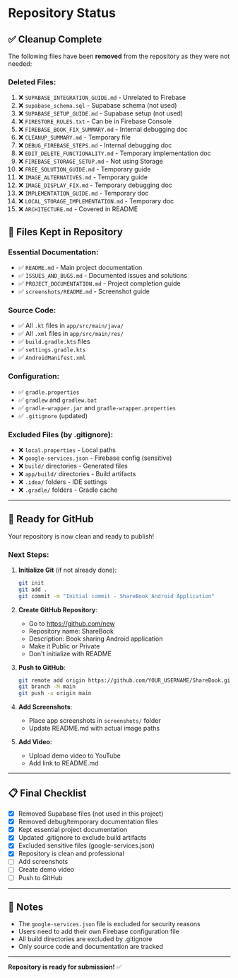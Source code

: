 # Repository Status

## ✅ Cleanup Complete

The following files have been **removed** from the repository as they were not needed:

### Deleted Files:
1. ❌ `SUPABASE_INTEGRATION_GUIDE.md` - Unrelated to Firebase
2. ❌ `supabase_schema.sql` - Supabase schema (not used)
3. ❌ `SUPABASE_SETUP_GUIDE.md` - Supabase setup (not used)
4. ❌ `FIRESTORE_RULES.txt` - Can be in Firebase Console
5. ❌ `FIREBASE_BOOK_FIX_SUMMARY.md` - Internal debugging doc
6. ❌ `CLEANUP_SUMMARY.md` - Temporary file
7. ❌ `DEBUG_FIREBASE_STEPS.md` - Internal debugging doc
8. ❌ `EDIT_DELETE_FUNCTIONALITY.md` - Temporary implementation doc
9. ❌ `FIREBASE_STORAGE_SETUP.md` - Not using Storage
10. ❌ `FREE_SOLUTION_GUIDE.md` - Temporary guide
11. ❌ `IMAGE_ALTERNATIVES.md` - Temporary guide
12. ❌ `IMAGE_DISPLAY_FIX.md` - Temporary debugging doc
13. ❌ `IMPLEMENTATION_GUIDE.md` - Temporary doc
14. ❌ `LOCAL_STORAGE_IMPLEMENTATION.md` - Temporary doc
15. ❌ `ARCHITECTURE.md` - Covered in README

## 📁 Files Kept in Repository

### Essential Documentation:
- ✅ `README.md` - Main project documentation
- ✅ `ISSUES_AND_BUGS.md` - Documented issues and solutions
- ✅ `PROJECT_DOCUMENTATION.md` - Project completion guide
- ✅ `screenshots/README.md` - Screenshot guide

### Source Code:
- ✅ All `.kt` files in `app/src/main/java/`
- ✅ All `.xml` files in `app/src/main/res/`
- ✅ `build.gradle.kts` files
- ✅ `settings.gradle.kts`
- ✅ `AndroidManifest.xml`

### Configuration:
- ✅ `gradle.properties`
- ✅ `gradlew` and `gradlew.bat`
- ✅ `gradle-wrapper.jar` and `gradle-wrapper.properties`
- ✅ `.gitignore` (updated)

### Excluded Files (by .gitignore):
- ❌ `local.properties` - Local paths
- ❌ `google-services.json` - Firebase config (sensitive)
- ❌ `build/` directories - Generated files
- ❌ `app/build/` directories - Build artifacts
- ❌ `.idea/` folders - IDE settings
- ❌ `.gradle/` folders - Gradle cache

---

## 🚀 Ready for GitHub

Your repository is now clean and ready to publish!

### Next Steps:

1. **Initialize Git** (if not already done):
   ```bash
   git init
   git add .
   git commit -m "Initial commit - ShareBook Android Application"
   ```

2. **Create GitHub Repository**:
   - Go to https://github.com/new
   - Repository name: ShareBook
   - Description: Book sharing Android application
   - Make it Public or Private
   - Don't initialize with README

3. **Push to GitHub**:
   ```bash
   git remote add origin https://github.com/YOUR_USERNAME/ShareBook.git
   git branch -M main
   git push -u origin main
   ```

4. **Add Screenshots**:
   - Place app screenshots in `screenshots/` folder
   - Update README.md with actual image paths

5. **Add Video**:
   - Upload demo video to YouTube
   - Add link to README.md

---

## 📋 Final Checklist

- [x] Removed Supabase files (not used in this project)
- [x] Removed debug/temporary documentation files
- [x] Kept essential project documentation
- [x] Updated .gitignore to exclude build artifacts
- [x] Excluded sensitive files (google-services.json)
- [x] Repository is clean and professional
- [ ] Add screenshots
- [ ] Create demo video
- [ ] Push to GitHub

---

## 📝 Notes

- The `google-services.json` file is excluded for security reasons
- Users need to add their own Firebase configuration file
- All build directories are excluded by .gitignore
- Only source code and documentation are tracked

---

**Repository is ready for submission!** ✅

